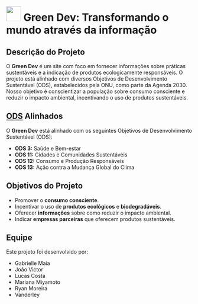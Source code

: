 # <img src="https://i.giphy.com/media/v1.Y2lkPTc5MGI3NjExeDF3MGYxczQyazR4bnFoODlqb29tcTkwc2w5MzJwcDdrYnlodDJ6dCZlcD12MV9pbnRlcm5hbF9naWZfYnlfaWQmY3Q9cw/vlwVZMjk5ivdYwkDWT/giphy.gif" width="40" > Green Dev: Transformando o mundo através da informação

## Descrição do Projeto

O **Green Dev** é um site com foco em fornecer informações sobre práticas sustentáveis e a indicação de produtos ecologicamente responsáveis. O projeto está alinhado com diversos Objetivos de Desenvolvimento Sustentável (ODS), estabelecidos pela ONU, como parte da Agenda 2030. Nosso objetivo é conscientizar a população sobre consumo consciente e reduzir o impacto ambiental, incentivando o uso de produtos sustentáveis.

## <a href="https://brasil.un.org/pt-br/sdgs" target="_blank">ODS</a> Alinhados

O **Green Dev** está alinhado com os seguintes Objetivos de Desenvolvimento Sustentável (ODS):
- **ODS 3:** Saúde e Bem-estar
- **ODS 11:** Cidades e Comunidades Sustentáveis
- **ODS 12:** Consumo e Produção Responsáveis
- **ODS 13:** Ação contra a Mudança Global do Clima

## Objetivos do Projeto

- Promover o **consumo consciente**.
- Incentivar o uso de **produtos ecológicos** e **biodegradáveis**.
- Oferecer **informações** sobre como reduzir o impacto ambiental.
- Indicar **empresas parceiras** que oferecem produtos sustentáveis.

## Equipe

Este projeto foi desenvolvido por:
- Gabrielle Maia
- João Victor
- Lucas Costa
- Mariana Miyamoto
- Ryan Moreira
- Vanderley

